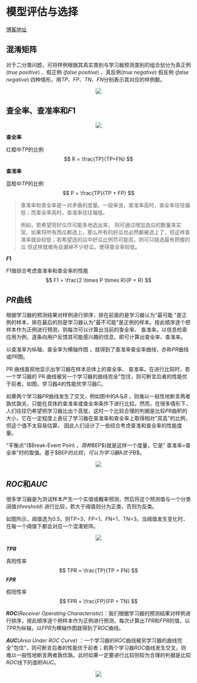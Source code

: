 # 模型评估与选择

[博客地址](https://www.cnblogs.com/crazypigf/p/17577919.html)

## 混淆矩阵

对于二分类问题，可将样例根据其真实类别与学习器预测类别的组合划分为真正例($true$ $positive$) 、假正例 ($false$ $positive$) 、真反例($true$ $negative$) 假反例 ($false$ $negative$) 四种情形，用$TP、FP、TN、FN$分别表示其对应的样例数。
<div align=center>
<img src="https://img2023.cnblogs.com/blog/2567204/202307/2567204-20230724174714892-695774503.png">
</div>

## 查全率、查准率和$F1$

<div align=center>
<img src="https://img2023.cnblogs.com/blog/2567204/202307/2567204-20230724174755641-663604255.png">
</div>

**查全率**

红框中$TP$的比例
$$
R = \frac{TP}{TP+FN}
$$

**查准率**

蓝框中$TP$的比例
$$
P = \frac{TP}{TP + FP}
$$

> 查准率和查全率是一对矛盾的度量。一般来说，查准率高时，查全率往往偏低；而查全率高时，查准率往往偏低。
>
> 例如，若希望将好瓜尽可能多地选出来， 则可通过增加选瓜的数量来实现，如果将所有西瓜都选上，那么所有的好瓜也必然都被选上了，但这样查准率就会较低；若希望选的瓜中好瓜比例尽可能高，则可只挑选最有把握的瓜 但这样就难免会漏掉不少好瓜，使得查全率较低。

**$F1$​**

$F1$值综合考虑查准率和查全率的性能
$$
F1 = \frac{2 \times P \times R}{P + R}
$$

## $PR$曲线

根据学习器的预测结果对样例进行排序，排在前面的是学习器认为"最可能 "是正例的样本，排在最后的则是学习器认为"最不可能"是正例的样本。按此顺序逐个把样本作为正例进行预测，则每次可以计算出当前的查全率、 查准率。以信息检索应用为例，逐条向用户反馈其可能感兴趣的信息，即可计算出查全率、查准率。

以查准率为纵轴、查全率为横轴作图 ，就得到了查准率查全率曲线，亦称$PR$曲线或$PR$图。

PR 曲线直观地显示出学习器在样本总体上的查全率、 查准率。在进行比较时，若一个学习器的 PR 曲线被另一个学习器的曲线完全"包住，则可断言后者的性能优于前者。如图，学习器$A$的性能优学习器$C$。

 如果两个学习器$PR$曲线发生了交叉，例如图中的$A$与$B$ ，则难以一般性地断言两者孰优孰劣，只能在具体的查准率或查全率条件下进行比较。然而，在很多情形下，人们往往仍希望把学习器比出个高低，这时一个比较合理的判据是比较$PR$曲积的大小，它在一定程度上表征了学习器在查准率和查全率上取得相对"双高"的比例，但这个值不太容易估算， 因此人们设计了一些综合考虑查准和查全率的性能度量。

 "平衡点“($Break-Event Point $，简称$BEP$)就是这样一个度量，它是" 查准率=查全率"时的取值。基于$BEP$的比较，可认为学习器$A$优于$B$。

<div align=center>
<img src="https://img2023.cnblogs.com/blog/2567204/202307/2567204-20230724174829815-1379319889.png">
</div>


## $ROC$和$AUC$

很多学习器是为测试样本产生一个实值或概率预测，然后将这个预测值与一个分类阔值($threshold$) 进行比较，若大于阈值则分为正类，否则为反类。

如图所示，阈值选为0.5，则TP=3、FP=1、FN=1、TN=3。当阈值发生变化时，在每一个阈值下都会对应一个混淆矩阵。

<div align=center>
<img src="https://img2023.cnblogs.com/blog/2567204/202307/2567204-20230724174912478-1089104228.png">
</div>

**$TPR$**

真阳性率
$$
TPR = \frac{TP}{TP + FN}
$$
**$FPR$**

假阳性率
$$
FPR = \frac{FP}{FP + TN}
$$

**$ROC$**($Receiver$ $Operating$ $Characteristic$)：我们根据学习器的预测结果对样例进行排序，按此顺序逐个把样本作为正例进行预测，每次计算出$TPR$和$FPR$的值，以$TPR$为纵轴，以$FPR$为横轴作图就得到了$ROC$曲线。

 **$AUC$**($Area$ $Under$  $ROC$ $Curve$) ：一个学习器的$ROC$曲线被另学习器的曲线完全"包住"，则可断言后者的性能优于前者；若两个学习器$ROC$曲线发生交叉，则难以一般性地断言两者孰优孰，此时如果一定要进行比较则较为合理的判据是比较$ROC$线下的面积$AUC$。

<div align=center>
<img src="https://img2023.cnblogs.com/blog/2567204/202307/2567204-20230724174937554-1014947334.png">
</div>

